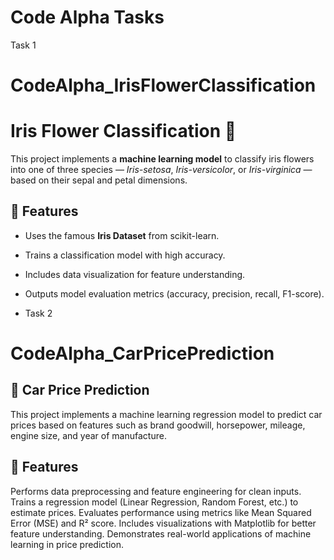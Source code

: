 # Code Alpha Tasks

Task 1 
# CodeAlpha_IrisFlowerClassification
# Iris Flower Classification 🌸

This project implements a **machine learning model** to classify iris flowers into one of three species — *Iris-setosa*, *Iris-versicolor*, or *Iris-virginica* — based on their sepal and petal dimensions.

## 📌 Features
- Uses the famous **Iris Dataset** from scikit-learn.
- Trains a classification model with high accuracy.
- Includes data visualization for feature understanding.
- Outputs model evaluation metrics (accuracy, precision, recall, F1-score).

- Task 2
  
#  CodeAlpha_CarPricePrediction
## 🚗 Car Price Prediction

This project implements a machine learning regression model to predict car prices based on features such as brand goodwill, horsepower, mileage, engine size, and year of manufacture.

## 📌 Features
Performs data preprocessing and feature engineering for clean inputs.
Trains a regression model (Linear Regression, Random Forest, etc.) to estimate prices.
Evaluates performance using metrics like Mean Squared Error (MSE) and R² score.
Includes visualizations with Matplotlib for better feature understanding.
Demonstrates real-world applications of machine learning in price prediction.
